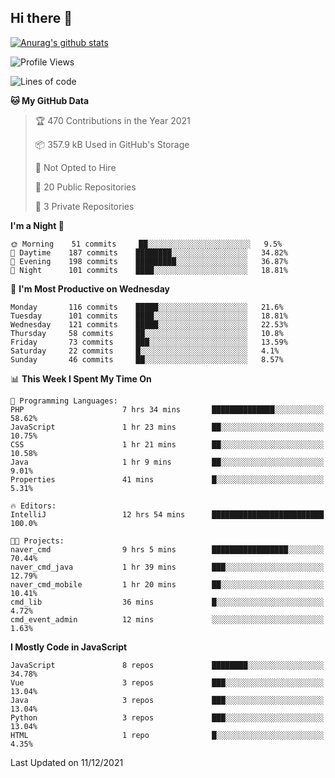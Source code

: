 ## Hi there 👋

[![Anurag's github stats](https://github-readme-stats.vercel.app/api?username=Songwonseok)](https://github.com/anuraghazra/github-readme-stats)



<!--START_SECTION:waka-->
![Profile Views](http://img.shields.io/badge/Profile%20Views-0-blue)

![Lines of code](https://img.shields.io/badge/From%20Hello%20World%20I%27ve%20Written-3%20Million%20lines%20of%20code-blue)

**🐱 My GitHub Data** 

> 🏆 470 Contributions in the Year 2021
 > 
> 📦 357.9 kB Used in GitHub's Storage 
 > 
> 🚫 Not Opted to Hire
 > 
> 📜 20 Public Repositories 
 > 
> 🔑 3 Private Repositories  
 > 
**I'm a Night 🦉** 

```text
🌞 Morning    51 commits     ██░░░░░░░░░░░░░░░░░░░░░░░   9.5% 
🌆 Daytime    187 commits    ████████░░░░░░░░░░░░░░░░░   34.82% 
🌃 Evening    198 commits    █████████░░░░░░░░░░░░░░░░   36.87% 
🌙 Night      101 commits    ████░░░░░░░░░░░░░░░░░░░░░   18.81%

```
📅 **I'm Most Productive on Wednesday** 

```text
Monday       116 commits    █████░░░░░░░░░░░░░░░░░░░░   21.6% 
Tuesday      101 commits    ████░░░░░░░░░░░░░░░░░░░░░   18.81% 
Wednesday    121 commits    █████░░░░░░░░░░░░░░░░░░░░   22.53% 
Thursday     58 commits     ██░░░░░░░░░░░░░░░░░░░░░░░   10.8% 
Friday       73 commits     ███░░░░░░░░░░░░░░░░░░░░░░   13.59% 
Saturday     22 commits     █░░░░░░░░░░░░░░░░░░░░░░░░   4.1% 
Sunday       46 commits     ██░░░░░░░░░░░░░░░░░░░░░░░   8.57%

```


📊 **This Week I Spent My Time On** 

```text
💬 Programming Languages: 
PHP                      7 hrs 34 mins       ██████████████░░░░░░░░░░░   58.62% 
JavaScript               1 hr 23 mins        ██░░░░░░░░░░░░░░░░░░░░░░░   10.75% 
CSS                      1 hr 21 mins        ██░░░░░░░░░░░░░░░░░░░░░░░   10.58% 
Java                     1 hr 9 mins         ██░░░░░░░░░░░░░░░░░░░░░░░   9.01% 
Properties               41 mins             █░░░░░░░░░░░░░░░░░░░░░░░░   5.31%

🔥 Editors: 
IntelliJ                 12 hrs 54 mins      █████████████████████████   100.0%

🐱‍💻 Projects: 
naver_cmd                9 hrs 5 mins        █████████████████░░░░░░░░   70.44% 
naver_cmd_java           1 hr 39 mins        ███░░░░░░░░░░░░░░░░░░░░░░   12.79% 
naver_cmd_mobile         1 hr 20 mins        ██░░░░░░░░░░░░░░░░░░░░░░░   10.41% 
cmd_lib                  36 mins             █░░░░░░░░░░░░░░░░░░░░░░░░   4.72% 
cmd_event_admin          12 mins             ░░░░░░░░░░░░░░░░░░░░░░░░░   1.63%

```

**I Mostly Code in JavaScript** 

```text
JavaScript               8 repos             ████████░░░░░░░░░░░░░░░░░   34.78% 
Vue                      3 repos             ███░░░░░░░░░░░░░░░░░░░░░░   13.04% 
Java                     3 repos             ███░░░░░░░░░░░░░░░░░░░░░░   13.04% 
Python                   3 repos             ███░░░░░░░░░░░░░░░░░░░░░░   13.04% 
HTML                     1 repo              █░░░░░░░░░░░░░░░░░░░░░░░░   4.35%

```



 Last Updated on 11/12/2021
<!--END_SECTION:waka-->
